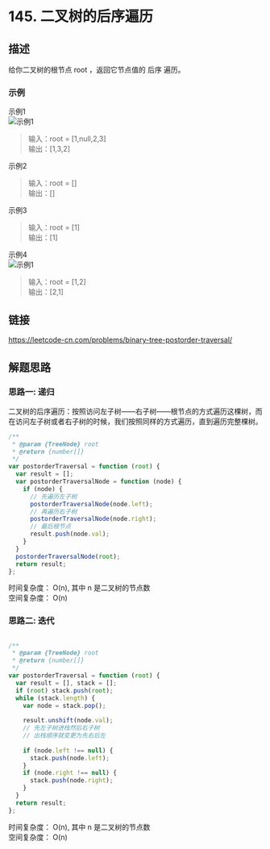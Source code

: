# 145. 二叉树的后序遍历
## 描述
给你二叉树的根节点 root ，返回它节点值的 后序 遍历。        

### 示例
示例1   
![示例1](https://img-blog.csdnimg.cn/img_convert/47470f3a2d7c855ff137762964e2fd50.png)
> 输入：root = [1,null,2,3]         
> 输出：[1,3,2]        

示例2   
> 输入：root = []            
> 输出：[]         

示例3   
> 输入：root = [1]            
> 输出：[1]   

示例4   
![示例1](https://img-blog.csdnimg.cn/img_convert/a405582bd0d76f7500bba543d329be2a.png)
> 输入：root = [1,2]         
> 输出：[2,1] 

## 链接
https://leetcode-cn.com/problems/binary-tree-postorder-traversal/            

## 解题思路   
### 思路一: 递归 
二叉树的后序遍历：按照访问左子树——右子树——根节点的方式遍历这棵树，而在访问左子树或者右子树的时候，我们按照同样的方式遍历，直到遍历完整棵树。         

```javascript   
/**
 * @param {TreeNode} root
 * @return {number[]}
 */
var postorderTraversal = function (root) {
  var result = [];
  var postorderTraversalNode = function (node) {
    if (node) {
      // 先遍历左子树
      postorderTraversalNode(node.left);
      // 再遍历右子树
      postorderTraversalNode(node.right);
      // 最后根节点
      result.push(node.val);
    }
  }
  postorderTraversalNode(root);
  return result;
};
```
时间复杂度： O(n), 其中 n 是二叉树的节点数     
空间复杂度： O(n)    

### 思路二: 迭代  
```javascript
 
/**
 * @param {TreeNode} root
 * @return {number[]}
 */
var postorderTraversal = function (root) {
  var result = [], stack = [];
  if (root) stack.push(root);
  while (stack.length) {
    var node = stack.pop();
 
    result.unshift(node.val);
    // 先左子树进栈然后右子树
    // 出栈顺序就变更为先右后左
 
    if (node.left !== null) {
      stack.push(node.left);
    }
    if (node.right !== null) {
      stack.push(node.right);
    }
  }
  return result;
};
```
时间复杂度： O(n), 其中 n 是二叉树的节点数     
空间复杂度： O(n)